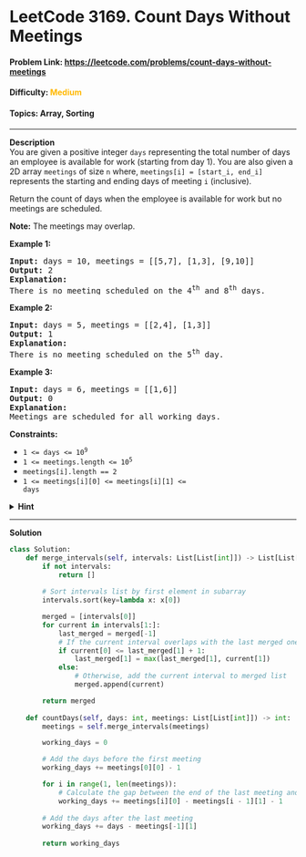# LeetCode 3169. Count Days Without Meetings
#### Problem Link: https://leetcode.com/problems/count-days-without-meetings
#### Difficulty: <span style="color:#ffb800">Medium</span>  
#### Topics: Array, Sorting

---
**Description**  
You are given a positive integer `days` representing the total number of days an employee is available for work (starting from day 1). You are also given a 2D array `meetings` of size `n` where, `meetings[i] = [start_i, end_i]` represents the starting and ending days of meeting `i` (inclusive).  

Return the count of days when the employee is available for work but no meetings are scheduled.

**Note:** The meetings may overlap.

**Example 1:**  
<pre>
<b>Input:</b> days = 10, meetings = [[5,7], [1,3], [9,10]]  
<b>Output:</b> 2  
<b>Explanation:</b>  
There is no meeting scheduled on the 4<sup>th</sup> and 8<sup>th</sup> days.
</pre>

**Example 2:**
<pre>
<b>Input:</b> days = 5, meetings = [[2,4], [1,3]]
<b>Output:</b> 1
<b>Explanation:</b>
There is no meeting scheduled on the 5<sup>th</sup> day.
</pre>

**Example 3:**
<pre>
<b>Input:</b> days = 6, meetings = [[1,6]]
<b>Output:</b> 0
<b>Explanation:</b>
Meetings are scheduled for all working days.
</pre>

**Constraints:**
- <code>1 <= days <= 10<sup>9</sup></code>
- <code>1 <= meetings.length <= 10<sup>5</sup></code>
- <code>meetings[i].length == 2</code>
- <code>1 <= meetings[i][0] <= meetings[i][1] <= days</code>


<details>
    <summary><b>Hint</b></summary>
    <ul>
        <li>Merge the overlapping meetings and sort the new meetings timings.</li>
        <li>Return the sum of difference between the end time of a meeting and the start time of the next meeting for all adjacent pairs.</li>
    </ul>
</details>  
  
---

**Solution**
```python
class Solution:
    def merge_intervals(self, intervals: List[List[int]]) -> List[List[int]]:
        if not intervals:
            return []
        
        # Sort intervals list by first element in subarray  
        intervals.sort(key=lambda x: x[0])

        merged = [intervals[0]]
        for current in intervals[1:]:
            last_merged = merged[-1]
            # If the current interval overlaps with the last merged one, merge them
            if current[0] <= last_merged[1] + 1:
                last_merged[1] = max(last_merged[1], current[1])
            else: 
                # Otherwise, add the current interval to merged list
                merged.append(current)

        return merged
        
    def countDays(self, days: int, meetings: List[List[int]]) -> int:
        meetings = self.merge_intervals(meetings)

        working_days = 0

        # Add the days before the first meeting
        working_days += meetings[0][0] - 1 

        for i in range(1, len(meetings)):
            # Calculate the gap between the end of the last meeting and the start of the current meeting
            working_days += meetings[i][0] - meetings[i - 1][1] - 1
        
        # Add the days after the last meeting
        working_days += days - meetings[-1][1]
        
        return working_days
```